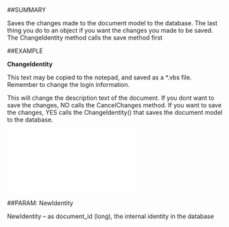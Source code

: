 

##SUMMARY

Saves the changes made to the document model to the database. The last thing you do to an object if you want the changes you made to be saved. The ChangeIdentity method calls the save method first


##EXAMPLE

**ChangeIdentity**

This text may be copied to the notepad, and saved as a *.vbs file. Remember to change the login information.



This will change the description text of the document. If you dont want to save the changes, NO calls the CancelChanges method. If you want to save the changes, YES calls the ChangeIdentity() that saves the document model to the database.

![](../../Examples/vbs/SODocument.ChangeIdentity.vbs.txt)







##PARAM: NewIdentity

NewIdentity – as document_id (long), the internal identity in the database



